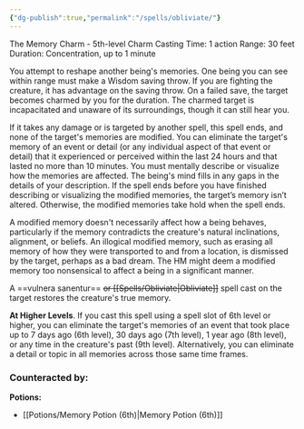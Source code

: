 ```yaml
---
{"dg-publish":true,"permalink":"/spells/obliviate/"}
---
```


The Memory Charm - 5th-level Charm 
Casting Time: 1 action 
Range: 30 feet 
Duration: Concentration, up to 1 minute 

You attempt to reshape another being's memories. One being you can see within range must make a Wisdom saving throw. If you are fighting the creature, it has advantage on the saving throw. On a failed save, the target becomes charmed by you for the duration. The charmed target is incapacitated and unaware of its surroundings, though it can still hear you. 

If it takes any damage or is targeted by another spell, this spell ends, and none of the target's memories are modified. You can eliminate the target's memory of an event or detail (or any individual aspect of that event or detail) that it experienced or perceived within the last 24 hours and that lasted no more than 10 minutes. You must mentally describe or visualize how the memories are affected. The being's mind fills in any gaps in the details of your description. If the spell ends before you have finished describing or visualizing the modified memories, the target’s memory isn’t altered. Otherwise, the modified memories take hold when the spell ends. 

A modified memory doesn't necessarily affect how a being behaves, particularly if the memory contradicts the creature's natural inclinations, alignment, or beliefs. An illogical modified memory, such as erasing all memory of how they were transported to and from a location, is dismissed by the target, perhaps as a bad dream. The HM might deem a modified memory too nonsensical to affect a being in a significant manner. 

A ==vulnera sanentur== ~~or [[Spells/Obliviate\|Obliviate]]~~ spell cast on the target restores the creature's true memory. 

**At Higher Levels**. If you cast this spell using a spell slot of 6th level or higher, you can eliminate the target's memories of an event that took place up to 7 days ago (6th level), 30 days ago (7th level), 1 year ago (8th level), or any time in the creature's past (9th level). Alternatively, you can eliminate a detail or topic in all memories across those same time frames.

### Counteracted by:
**Potions:**
- [[Potions/Memory Potion (6th)\|Memory Potion (6th)]]